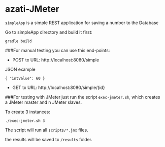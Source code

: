 azati-JMeter
===

`simpleApp` is a simple REST application for saving a number to the Database
 
Go to simpleApp directory and build it first:

```
gradle build
```

###For manual testing you can use this end-points:

- POST to URL:  http://localhost:8080/simple 

JSON example
```
{ "intValue": 60 }
```

- GET to URL: http://localhost:8080/simple/{id}

###For testing with JMeter just run the script `exec-jmeter.sh`, which creates a JMeter master and n JMeter slaves. 

To create 3 instances:

```
./exec-jmeter.sh 3
```

The script will run all `scripts/*.jmx` files.

the results will be saved to `/results` folder.